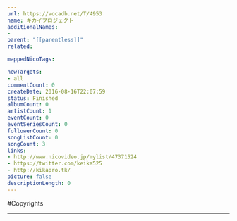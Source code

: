 ```yaml
---
url: https://vocadb.net/T/4953
name: キカイプロジェクト
additionalNames: 
- 
parent: "[[parentless]]"
related:

mappedNicoTags:

newTargets:
- all
commentCount: 0
createDate: 2016-08-16T22:07:59
status: Finished
albumCount: 0
artistCount: 1
eventCount: 0
eventSeriesCount: 0
followerCount: 0
songListCount: 0
songCount: 3
links: 
- http://www.nicovideo.jp/mylist/47371524
- https://twitter.com/keika525
- http://kikapro.tk/
picture: false
descriptionLength: 0
---
```


#Copyrights



---

